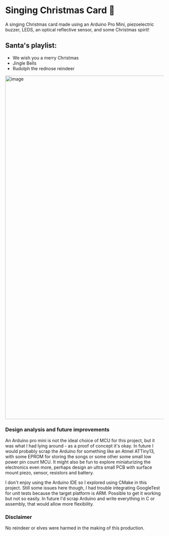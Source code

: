 # Singing Christmas Card 🎅

A singing Christmas card made using an Arduino Pro Mini, piezoelectric buzzer, LEDS, an optical reflective sensor, and some Christmas spirit!

## Santa's playlist:
- We wish you a merry Christmas
- Jingle Bells
- Rudolph the rednose reindeer

<img width="1088" alt="image" src="https://github.com/Blargian/singing-card/assets/41984034/9e56be38-fdf2-45ff-a76a-9e587f2c1e54">

### Design analysis and future improvements 

An Arduino pro mini is not the ideal choice of MCU for this project, but it was what I had lying around - as a proof of concept it's okay. In future I would probably scrap the Arduino for something like an Atmel ATTiny13, with some EPROM for storing the songs or some other some small low power pin count MCU. It might also be fun to explore miniaturizing the electronics even more, perhaps design an ultra small PCB with surface mount piezo, sensor, resistors and battery.

I don't enjoy using the Arduino IDE so I explored using CMake in this project. Still some issues here though, I had trouble integrating GoogleTest for unit tests because the target platform is ARM. Possible to get it working but not so easily. In future I'd scrap Arduino and write everything in C or assembly, that would allow more flexibility.  

### Disclaimer

No reindeer or elves were harmed in the making of this production.  
